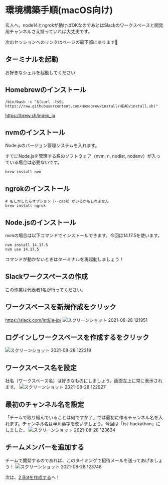 # 環境構築手順(macOS向け)
玄人へ。node14とngrokが動けばOKなのであとはSlackのワークスペースと開発用チャンネルさえ持っていれば大丈夫です。

次のセッションへのリンクはページの最下部にあります🙇

## ターミナルを起動
お好きなシェルを起動してください

## Homebrewのインストール
```
/bin/bash -c "$(curl -fsSL https://raw.githubusercontent.com/Homebrew/install/HEAD/install.sh)"
```
https://brew.sh/index_ja

## nvmのインストール
Node.jsのバージョン管理システムを入れます。

すでにNode.jsを管理する系のソフトウェア（nvm, n, nodist, nodenv）が入っている場合は必要ないです。

```
brew install nvm
```

## ngrokのインストール
```
# もしかしたらオプション（--cask）がいるかもしれません
brew install ngrok
```

## Node.jsのインストール
nvmの場合は以下コマンドでインストールできます。今回は14.17.5を使います。
```
nvm install 14.17.5
nvm use 14.17.5
```

コマンドが動かないときはターミナルを再起動しましょう！

## Slackワークスペースの作成
この作業は代表者1名が行ってください。

## ワークスペースを新規作成をクリック
https://slack.com/intl/ja-jp/
![スクリーンショット 2021-08-28 121951](https://user-images.githubusercontent.com/38881185/131204692-340c8db0-5397-4d6e-88d9-68431d9ee686.png)
## ログインしワークスペースを作成するをクリック
![スクリーンショット 2021-08-28 122319](https://user-images.githubusercontent.com/38881185/131204775-ab6ea6c6-40a6-40f5-b300-b60225e18dff.png)
## ワークスペース名を設定
社名（ワークスペース名）は好きなものにしましょう。画面左上に常に表示されます。
![スクリーンショット 2021-08-28 122927](https://user-images.githubusercontent.com/38881185/131204916-825c59c9-2b8a-470a-b383-e0f03c3efa9b.png)
## 最初のチャンネル名を設定
「チームで取り組んでいることは何ですか？」では最初に作るチャンネル名を入れます。チャンネル名は半角英字を使いましょう。今回は「tst-hackathon」にしました。
![スクリーンショット 2021-08-28 123634](https://user-images.githubusercontent.com/38881185/131205052-b7cc88dd-3d03-4df1-9061-410d40dac962.png)
## チームメンバーを追加する
チームで開発するのであれば、このタイミングで招待メールを送ってあげましょう！
![スクリーンショット 2021-08-28 123748](https://user-images.githubusercontent.com/38881185/131205204-ee267c8e-548a-455d-86f1-8ea4b6c4ebe5.png)

次は、[2 Botを作成する](./create-bot.md)へ！

